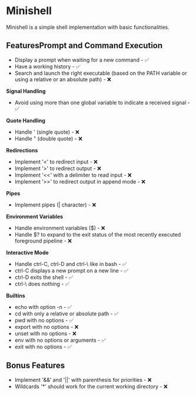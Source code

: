 # Minishell
Minishell is a simple shell implementation with basic functionalities.

## Features**Prompt and Command Execution**
- Display a prompt when waiting for a new command - :white_check_mark:
- Have a working history - :white_check_mark:
- Search and launch the right executable (based on the PATH variable or using a relative or an absolute path) - :x:

**Signal Handling**
- Avoid using more than one global variable to indicate a received signal - :white_check_mark:

**Quote Handling**
- Handle ' (single quote) - :x:
- Handle " (double quote) - :x:

**Redirections**
- Implement '<' to redirect input - :x:
- Implement '>' to redirect output - :x:
- Implement '<<' with a delimiter to read input - :x:
- Implement '>>' to redirect output in append mode - :x:

**Pipes**
- Implement pipes (| character) - :x:

**Environment Variables**
- Handle environment variables ($) - :x:
- Handle $? to expand to the exit status of the most recently executed foreground pipeline - :x:

**Interactive Mode**
- Handle ctrl-C, ctrl-D and ctrl-\ like in bash - :white_check_mark:
- ctrl-C displays a new prompt on a new line - :white_check_mark:
- ctrl-D exits the shell - :white_check_mark:
- ctrl-\ does nothing - :white_check_mark:

**Builtins**
- echo with option -n - :white_check_mark:
- cd with only a relative or absolute path - :white_check_mark:
- pwd with no options - :white_check_mark:
- export with no options - :x:
- unset with no options - :x:
- env with no options or arguments - :white_check_mark:
- exit with no options - :white_check_mark:

## Bonus Features
- Implement '&&' and '||' with parenthesis for priorities - :x:
- Wildcards '*' should work for the current working directory - :x: